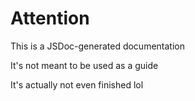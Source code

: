 # Attention

This is a JSDoc-generated documentation

It's not meant to be used as a guide

It's actually not even finished lol